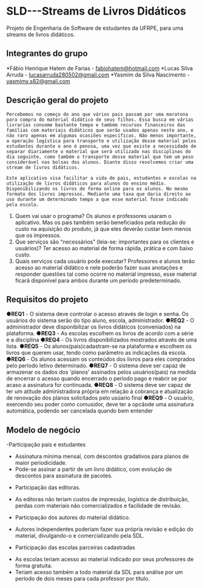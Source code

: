 # SLD---Streams de Livros Didáticos
Projeto de Engenharia de Software de estudantes da UFRPE, para uma streams de livros didáticos. 
## Integrantes do grupo 

 *Fábio Henrique Hatem de Farias - fabiohatem@hotmail.com
 *Lucas Silva Arruda - lucasarruda280502@gmail.com
 *Yasmim da Silva Nascimento - yasmimy.s82@gmail.com
 
 
## Descrição geral do projeto 

	Percebemos no começo do ano que vários pais passam por uma maratona para compra do material didático de seus filhos. Essa busca em várias livrarias consome bastante tempo e também recursos financeiros das famílias com materiais didáticos que serão usados apenas neste ano, e não raro apenas em algumas ocasiões específicas. Não menos importante, a operação logística para transporte e utilização desse material pelos estudantes durante o ano é penosa, uma vez que existe a necessidade de separar diariamente o material que será utilizado nas disciplinas do dia seguinte, como também o transporte desse material que tem um peso considerável nas bolsas dos alunos. Diante disso resolvemos criar uma stream de livros didáticos.

	Este aplicativo visa facilitar a vida de pais, estudantes e escolas na utilização de livros didáticos para alunos do ensino médio. Disponibilizando os livros de forma online para os alunos. No mesmo formato dos livros impressos. Mediante uma taxa que daria direito ao uso durante um determinado tempo a que esse material fosse indicado pela escola.  
 1. Quem vai usar o programa?
	Os alunos e professores usaram o aplicativo. Mas os pais também serão beneficiados pela redução do custo na aquisição do produto, já que eles deverão custar bem menos que os impressos. 
 2. Que serviços são “necessários” (leia-se: importantes para os clientes e usuários)?
	Ter acesso ao material de forma rápida, prática e com baixo custo.
 3. Quais serviços cada usuário pode executar?
	Professores e alunos terão acesso ao material didático e nele poderão fazer suas anotações e responder questões tal como ocorre no material impresso, esse material ficará disponível para ambos durante um período predeterminado. 
 
## Requisitos do projeto 

●**REQ1** - O sistema deve controlar o acesso através de login e senha. Os usuários do sistema serão do tipo aluno, escola, administrador. 
●**REQ2** - O administrador deve disponibilizar os livros didáticos (conveniados) na plataforma.
●**REQ3** - As escolas escolhem os livros de acordo com a série e a disciplina
●**REQ4** - Os livros disponibilizados mostrados através de uma lista. 
●**REQ5** - Os alunos(pais)cadastram-se na plataforma e escolhem os livros que querem usar, tendo como parâmetro as indicações da escola.
●**REQ6** - Os alunos acessam os conteúdos dos livros para eles comprados pelo período letivo determinado. 
●**REQ7** - O sistema deve ser capaz de armazenar os dados dos 'planos' assinados pelos usuários(pais) na medida de encerrar o acesso quando encerrado o período pago e reabrir se por acaso a assinatura for continuada.
●**REQ8** - O sistema deve ser capaz de ter um atitude administradora própria em relação à cobrança e atualização de renovação dos planos solicitados pelo usúario final
●**REQ9** - O usuário, exercendo seu poder como comusidor, deve ter a opcãode uma assinatura automática, podendo ser cancelada quando bem entender

## Modelo de negócio

-Participação pais e estudantes
* Assinatura mínima mensal, com descontos gradativos para planos de maior periodicidade. 
* Pode-se assinar a partir de um livro didático, com evolução de descontos para assinatura de pacotes. 
- Participação das editoras. 
* As editoras não teriam custos de impressão, logística de distribuição, perdas com materiais não comercializados e facilidade de revisão.
- Participação dos autores do material didático. 
* Autores independentes poderiam fazer sua própria revisão e edição do material, divulgando-o e comercializando pela SDL.
- Participação das escolas parceiras cadastradas
* As escolas teriam acesso ao material indicado por seus professores de forma gratuita.
* Teriam acesso também a todo material da SDL para análise por um período de dois meses para cada professor por título. 


